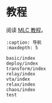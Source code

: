 # 教程

阅读 [MLC 教程](https://mlc.ai/zh/index.html)。

```{toctree}
:caption: 导航
:maxdepth: 5

basic/index
deploy/index
transform/index
relay/index
vta/index
relax/index
chaos/index
test
```
